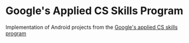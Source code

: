 # Google's Applied CS Skills Program
Implementation of Android projects from the [Google's applied CS skills program](https://appliedcsskills.withgoogle.com/)

